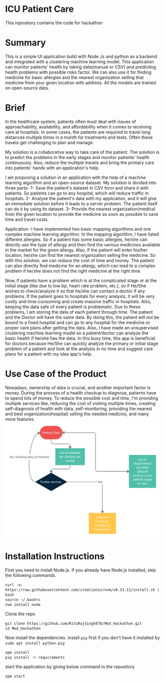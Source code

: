 # ICU Patient Care 
This repository contains the code for hackathon

# Summary

This is a simple UI application build with Node Js and python as a backend and integrated with a clustering machine learning model. This application can monitor patients' health by taking data(manual or CSV) and predicting health problems with possible risks factor. We can also use it for finding medicine for basic allergies and the nearest organization selling that medicine from your given location with address. All the models are trained on open-source data.

# Brief
In the healthcare system, patients often must deal with issues of approachability, availability, and affordability when it comes to receiving care at hospitals. In some cases, the patients are required to travel long distances multiple times in a month for treatments and tests. Often these travels get challenging to plan and manage.

My solution is a collaborative way to take care of the patient. The solution is to predict the problems in the early stages and monitor patients' health continuously. Also, reduce the multiple travels and bring the primary care into patients' hands with an application's help.

I am proposing a solution in an application with the help of a machine learning algorithm and an open-source dataset. My solution is divided into three parts-
1- Save the patient's dataset in CSV form and share it with patients. So patients can go to any hospital, which will reduce traffic in hospitals.
2- Analyse the patient's data with my application, and it will give an immediate solution before it leads to a server problem. The patient itself can do it by using its dataset.
3- Provide the nearest organization/medical from the given location to provide the medicine as soon as possible to save time and travel costs.

Application-
I have implemented two basic mapping algorithms and one complex machine learning algorithm. In the mapping algorithm, I have listed different allergies. So if a patient has some basic allergies, he/she can directly use the type of allergy and then find the various medicines available in the market for the given allergy. Also, if the patient will enter his/her location, he/she can find the nearest organization selling the medicine. So with this solution, we can reduce the cost of time and money. The patient can also directly find medicine for an allergy, which can lead to a complex problem if he/she does not find the right medicine at the right time.

Now, if patients have a problem which is at the complicated stage or at the initial stage (like due to low bp, heart rate problem, etc.), so if He/She wishes to check/analyze it so that he/she can contact a doctor if any problems. If the patient goes to hospitals for every analysis, it will be very costly and time-consuming and create massive traffic in hospitals. Also, keeping the data safe of every patient is problematic. Due to these problems, I am storing the data of each patient through time. The patient and the Doctor will have the same data. By doing this, the patient will not be bound to a fixed hospital and can go to any hospital for the medicine or proper care plans after getting the data. Also, I have made an unsupervised clustering machine learning model so a patient/doctor can analyze the basic health if he/she has the data. In this busy time, this app is beneficial for doctors because He/She can quickly analyze the primary or initial stage problem of a patient and look at the analysis in no time and suggest care plans for a patient with my idea app's help.

# Use Case of the Product
Nowadays, ownership of data is crucial, and another important factor is money. During the process of a health checkup to diagnose, patients have to spend lots of money. To reduce the possible cost and time, I'm providing multiple services like, reducing the cost of visiting multiple times, creating self-diagnosis of health with data, self-monitoring, providing the nearest and best organization(hospital) selling the needed medicins, and many more features. 
![med_flow](Med_flow.png)
# Installation Instructions

First you need to install Node.js. If you already have Node.js installed, skip the following commands.

```
curl -o- https://raw.githubusercontent.com/creationix/nvm/v0.33.11/install.sh | bash
source ~/.bashrc
nvm install node
```
Clone the repo
```
git clone https://github.com/RituRajSingh878/Med_Hackathon.git
cd Med_Hackathon
```

Now install the dependencies. Install `pip` first if you don't have it installed by `sudo apt install python-pip`
```
npm install
pip install -r requirements
```

start the application by giving below command in the repository
```
npm start
```


